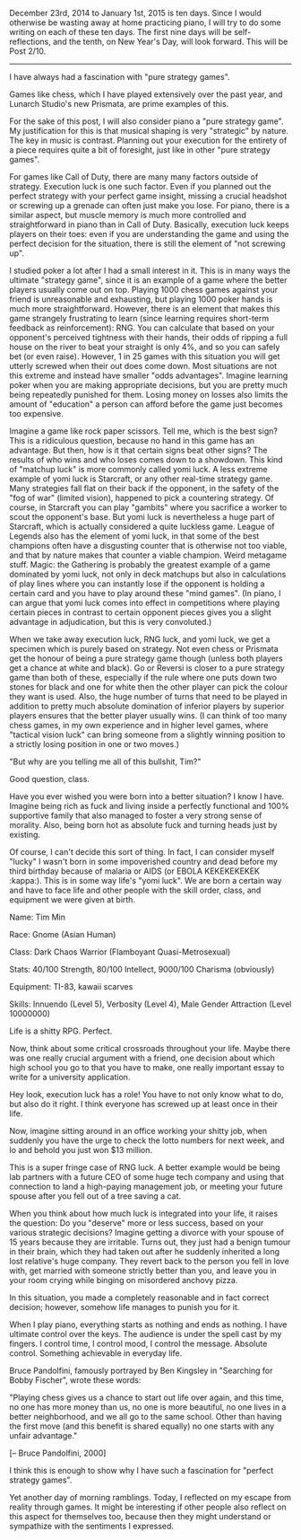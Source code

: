 December 23rd, 2014 to January 1st, 2015 is ten days. Since I would otherwise be wasting away at home practicing piano, I will try to do some writing on each of these ten days. The first nine days will be self-reflections, and the tenth, on New Year's Day, will look forward. This will be Post 2/10.

***

I have always had a fascination with "pure strategy games".

Games like chess, which I have played extensively over the past year, and Lunarch Studio's new Prismata, are prime examples of this.

For the sake of this post, I will also consider piano a "pure strategy game". My justification for this is that musical shaping is very "strategic" by nature. The key in music is contrast. Planning out your execution for the entirety of a piece requires quite a bit of foresight, just like in other "pure strategy games".

For games like Call of Duty, there are many many factors outside of strategy. Execution luck is one such factor. Even if you planned out the perfect strategy with your perfect game insight, missing a crucial headshot or screwing up a grenade can often just make you lose. For piano, there is a similar aspect, but muscle memory is much more controlled and straightforward in piano than in Call of Duty. Basically, execution luck keeps players on their toes: even if you are understanding the game and using the perfect decision for the situation, there is still the element of "not screwing up".

I studied poker a lot after I had a small interest in it. This is in many ways the ultimate "strategy game", since it is an example of a game where the better players usually come out on top. Playing 1000 chess games against your friend is unreasonable and exhausting, but playing 1000 poker hands is much more straightforward. However, there is an element that makes this game strangely frustrating to learn (since learning requires short-term feedback as reinforcement): RNG. You can calculate that based on your opponent's perceived tightness with their hands, their odds of ripping a full house on the river to beat your straight is only 4%, and so you can safely bet (or even raise). However, 1 in 25 games with this situation you will get utterly screwed when their out does come down. Most situations are not this extreme and instead have smaller "odds advantages". Imagine learning poker when you are making appropriate decisions, but you are pretty much being repeatedly punished for them. Losing money on losses also limits the amount of "education" a person can afford before the game just becomes too expensive.

Imagine a game like rock paper scissors. Tell me, which is the best sign? This is a ridiculous question, because no hand in this game has an advantage. But then, how is it that certain signs beat other signs? The results of who wins and who loses comes down to a showdown. This kind of "matchup luck" is more commonly called yomi luck. A less extreme example of yomi luck is Starcraft, or any other real-time strategy game. Many strategies fall flat on their back if the opponent, in the safety of the "fog of war" (limited vision), happened to pick a countering strategy. Of course, in Starcraft you can play "gambits" where you sacrifice a worker to scout the opponent's base. But yomi luck is nevertheless a huge part of Starcraft, which is actually considered a quite luckless game. League of Legends also has the element of yomi luck, in that some of the best champions often have a disgusting counter that is otherwise not too viable, and that by nature makes that counter a viable champion. Weird metagame stuff. Magic: the Gathering is probably the greatest example of a game dominated by yomi luck, not only in deck matchups but also in calculations of play lines where you can instantly lose if the opponent is holding a certain card and you have to play around these "mind games". (In piano, I can argue that yomi luck comes into effect in competitions where playing certain pieces in contrast to certain opponent pieces gives you a slight advantage in adjudication, but this is very convoluted.)

When we take away execution luck, RNG luck, and yomi luck, we get a specimen which is purely based on strategy. Not even chess or Prismata get the honour of being a pure strategy game though (unless both players get a chance at white and black). Go or Reversi is closer to a pure strategy game than both of these, especially if the rule where one puts down two stones for black and one for white then the other player can pick the colour they want is used. Also, the huge number of turns that need to be played in addition to pretty much absolute domination of inferior players by superior players ensures that the better player usually wins. (I can think of too many chess games, in my own experience and in higher level games, where "tactical vision luck" can bring someone from a slightly winning position to a strictly losing position in one or two moves.)

"But why are you telling me all of this bullshit, Tim?"

Good question, class.

Have you ever wished you were born into a better situation? I know I have. Imagine being rich as fuck and living inside a perfectly functional and 100% supportive family that also managed to foster a very strong sense of morality. Also, being born hot as absolute fuck and turning heads just by existing.

Of course, I can't decide this sort of thing. In fact, I can consider myself "lucky" I wasn't born in some impoverished country and dead before my third birthday because of malaria or AIDS (or EBOLA KEKEKEKEKEK :kappa:). This is in some way life's "yomi luck". We are born a certain way and have to face life and other people with the skill order, class, and equipment we were given at birth.

Name: Tim Min

Race: Gnome (Asian Human)

Class: Dark Chaos Warrior (Flamboyant Quasi-Metrosexual)

Stats: 40/100 Strength, 80/100 Intellect, 9000/100 Charisma (obviously)

Equipment: TI-83, kawaii scarves

Skills: Innuendo (Level 5), Verbosity (Level 4), Male Gender Attraction (Level 10000000)

Life is a shitty RPG. Perfect.

Now, think about some critical crossroads throughout your life. Maybe there was one really crucial argument with a friend, one decision about which high school you go to that you have to make, one really important essay to write for a university application.

Hey look, execution luck has a role! You have to not only know what to do, but also do it right. I think everyone has screwed up at least once in their life.

Now, imagine sitting around in an office working your shitty job, when suddenly you have the urge to check the lotto numbers for next week, and lo and behold you just won $13 million.

This is a super fringe case of RNG luck. A better example would be being lab partners with a future CEO of some huge tech company and using that connection to land a high-paying management job, or meeting your future spouse after you fell out of a tree saving a cat.

When you think about how much luck is integrated into your life, it raises the question: Do you "deserve" more or less success, based on your various strategic decisions? Imagine getting a divorce with your spouse of 15 years because they are irritable. Turns out, they just had a benign tumour in their brain, which they had taken out after he suddenly inherited a long lost relative's huge company. They revert back to the person you fell in love with, get married with someone strictly better than you, and leave you in your room crying while binging on misordered anchovy pizza.

In this situation, you made a completely reasonable and in fact correct decision; however, somehow life manages to punish you for it.

When I play piano, everything starts as nothing and ends as nothing. I have ultimate control over the keys. The audience is under the spell cast by my fingers. I control time, I control mood, I control the message. Absolute control. Something achievable in everyday life.

Bruce Pandolfini, famously portrayed by Ben Kingsley in "Searching for Bobby Fischer", wrote these words:

"Playing chess gives us a chance to start out life over again, and this time, no one has more money than us, no one is more beautiful, no one lives in a better neighborhood, and we all go to the same school. Other than having the first move (and this benefit is shared equally) no one starts with any unfair advantage."

[– Bruce Pandolfini, 2000]

I think this is enough to show why I have such a fascination for "perfect strategy games".

Yet another day of morning ramblings. Today, I reflected on my escape from reality through games. It might be interesting if other people also reflect on this aspect for themselves too, because then they might understand or sympathize with the sentiments I expressed.